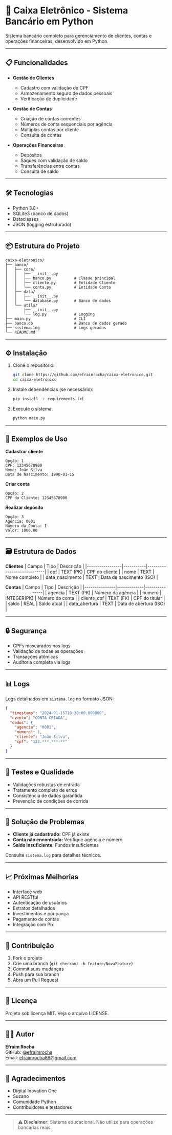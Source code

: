 # 🏦 Caixa Eletrônico - Sistema Bancário em Python

Sistema bancário completo para gerenciamento de clientes, contas e operações financeiras, desenvolvido em Python.

---

## 📋 Funcionalidades

- **Gestão de Clientes**
  - Cadastro com validação de CPF
  - Armazenamento seguro de dados pessoais
  - Verificação de duplicidade

- **Gestão de Contas**
  - Criação de contas correntes
  - Números de conta sequenciais por agência
  - Múltiplas contas por cliente
  - Consulta de contas

- **Operações Financeiras**
  - Depósitos
  - Saques com validação de saldo
  - Transferências entre contas
  - Consulta de saldo

---

## 🛠️ Tecnologias

- Python 3.8+
- SQLite3 (banco de dados)
- Dataclasses
- JSON (logging estruturado)

---

## 📦 Estrutura do Projeto

```
caixa-eletronico/
├── banco/
│   ├── core/
│   │   ├── __init__.py
│   │   ├── banco.py          # Classe principal
│   │   ├── cliente.py        # Entidade Cliente
│   │   └── conta.py          # Entidade Conta
│   ├── data/
│   │   ├── __init__.py
│   │   └── database.py       # Banco de dados
│   └── utils/
│       ├── __init__.py
│       └── log.py            # Logging
├── main.py                   # CLI
├── banco.db                  # Banco de dados gerado
├── sistema.log               # Logs gerados
└── README.md
```

---

## ⚙️ Instalação

1. Clone o repositório:
   ```bash
   git clone https://github.com/efraimrocha/caixa-eletronico.git
   cd caixa-eletronico
   ```
2. Instale dependências (se necessário):
   ```bash
   pip install -r requirements.txt
   ```
3. Execute o sistema:
   ```bash
   python main.py
   ```

---

## 🚀 Exemplos de Uso

**Cadastrar cliente**
```
Opção: 1
CPF: 12345678900
Nome: João Silva
Data de Nascimento: 1990-01-15
```

**Criar conta**
```
Opção: 2
CPF do Cliente: 12345678900
```

**Realizar depósito**
```
Opção: 3
Agência: 0001
Número da Conta: 1
Valor: 1000.00
```

---

## 🗃️ Estrutura de Dados

**Clientes**
| Campo           | Tipo      | Descrição                  |
|-----------------|-----------|----------------------------|
| cpf             | TEXT (PK) | CPF do cliente             |
| nome            | TEXT      | Nome completo              |
| data_nascimento | TEXT      | Data de nascimento (ISO)   |

**Contas**
| Campo         | Tipo        | Descrição                  |
|---------------|-------------|----------------------------|
| agencia       | TEXT (PK)   | Número da agência          |
| numero        | INTEGER(PK) | Número da conta            |
| cliente_cpf   | TEXT (FK)   | CPF do titular             |
| saldo         | REAL        | Saldo atual                |
| data_abertura | TEXT        | Data de abertura (ISO)     |

---

## 🔒 Segurança

- CPFs mascarados nos logs
- Validação de todas as operações
- Transações atômicas
- Auditoria completa via logs

---

## 📊 Logs

Logs detalhados em `sistema.log` no formato JSON:

```json
{
  "timestamp": "2024-01-15T10:30:00.000000",
  "evento": "CONTA_CRIADA",
  "dados": {
    "agencia": "0001",
    "numero": 1,
    "cliente": "João Silva",
    "cpf": "123.***.***-**"
  }
}
```

---

## 🧪 Testes e Qualidade

- Validações robustas de entrada
- Tratamento completo de erros
- Consistência de dados garantida
- Prevenção de condições de corrida

---

## 🐛 Solução de Problemas

- **Cliente já cadastrado:** CPF já existe
- **Conta não encontrada:** Verifique agência e número
- **Saldo insuficiente:** Fundos insuficientes

Consulte `sistema.log` para detalhes técnicos.

---

## 📈 Próximas Melhorias

- Interface web
- API RESTful
- Autenticação de usuários
- Extratos detalhados
- Investimentos e poupança
- Pagamento de contas
- Integração com Pix

---

## 🤝 Contribuição

1. Fork o projeto
2. Crie uma branch (`git checkout -b feature/NovaFeature`)
3. Commit suas mudanças
4. Push para sua branch
5. Abra um Pull Request

---

## 📄 Licença

Projeto sob licença MIT. Veja o arquivo LICENSE.

---

## 👨‍💻 Autor

**Efraim Rocha**  
GitHub: [@efraimrocha](https://github.com/efraimrocha)  
Email: efraimrocha86@gmail.com

---

## 🙏 Agradecimentos

- Digital Inovation One
- Suzano
- Comunidade Python
- Contribuidores e testadores

---

> ⚠️ **Disclaimer:** Sistema educacional. Não utilize para operações bancárias reais.
